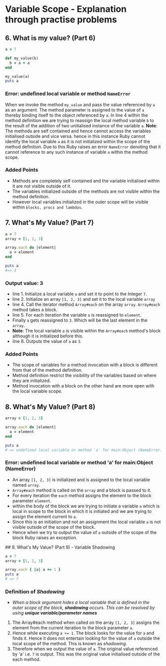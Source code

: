 # Variable Scope - Explanation through practise problems

## 6. What is my value? (Part 6)

```ruby
a = 7

def my_value(b)
  b = a + a
end

my_value(a)
puts a
```

### Error: undefined local variable or method `NameError`

When we invoke the method `my_value` and pass the value referenced by `a` as an argument. The method parameter is assigned to the value of `a` thereby binding itself to the object referenced  by `a`. In line 4 within the method definition we are trying to reassign the local method variable `b` to the result of the addition of two unitialised instance of the variable `a`. **Note**: The methods are self contained and hence cannot access the variables initialised outside and vice versa. hence in this instance Ruby cannot identify the local variable `a` as it is not initialized within the scope of the method definition. Due to this Ruby raises an error `NameError` denoting that it cannot reference to any such instance of variable `a` within the method scope.

### Added Points
- Methods are completely self contained and the variable initialised within it are not visible outside of it.
- The variables initialized outside of the methods are not visible within the method definition.
- However local variables initialized in the outer scope will be visible within `blocks, procs and lambdas`.

## 7. What's My Value? (Part 7)

```ruby
a = 7
array = [1, 2, 3]

array.each do |element|
  a = element
end

puts a
#=> 3
```

### Output value: 3

- line 1. Initialize a local variable `a` and set it to point to the Integer `7`.
- line 2. Initialize an array `[1, 2, 3]` and set it to the local variable `array`
- line 4. Call the iterator method `Array#each` on the array `array`. `Array#each` method takes a block.
- line 5. For each iteration the variable `a` is reassigned to `element`.
- Finally `a` gets reassigned to `3`. Which will be the last element in the `array`.
- **Note**: The local variable `a` is visible within the `Array#each` method's block although it is initialized before this.
- line 8. Outputs the value of `a` as `3`.

### Added Points
- The scope of variables for a method invocation with a block is different from that of the method definition.
- Method definition restrict the visibility of the variables based on where they are initialized.
- Method invocation with a block on the other hand are more open with the local variable scope.

## 8. What's My Value? (Part 8)
```ruby
array = [1, 2, 3]

array.each do |element|
  a = element
end

puts a
# => undefined local variable or method `a' for main:Object (NameError)
```

### Error: undefined local variable or method 'a' for main:Object (NameError)

- An array `[1, 2, 3]` is initialized and is assigned to the local variable named `array`.
- `Array#each` method is called on the `array` and a block is passed to it.
- For every iteration the `each` method assigns the element to the block parameter `element`.
- within the body of the block we are trying to initiate a variable `a` which is local in scope to the block in which it is initiated and we are trying to assign the element current to `a`.
- Since this is an initiation and not an assignment the local variable `a` is not visible outside of the scope of the block.
- Hence when we try to output the value of `a` outside of the scope of the block Ruby raises an exception.

## 9. What's My Value? (Part 9) - Variable Shadowing
```ruby
a = 7
array = [1, 2, 3]

array.each { |a| a += 1 }
puts a
# => 7
```
### Definition of *Shadowing*
- *When a block argument hides a local variable that is defined in the outer scope of the block, __shadowing__ occurs. This can be resolved by using __unique variable/parameter names__*

1. The Array#each method when called on the array `[1, 2, 3]` assigns the element from the current iteration to the block parameter `a`.
2. Hence while executing `a += 1`. The block looks for the value for `a` and finds it. Hence it does not entertain looking for the value of `a` outside the local scope of the method. This is known as *shadowing*.
3. Therefore when we output the value of `a`. The original value referenced by 'a' i.e. `7` is output. This was the original value initialised outside of the each method.
